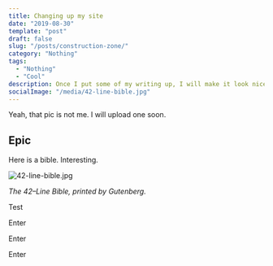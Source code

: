 ```yaml
---
title: Changing up my site
date: "2019-08-30"
template: "post"
draft: false
slug: "/posts/construction-zone/"
category: "Nothing"
tags:
  - "Nothing"
  - "Cool"
description: Once I put some of my writing up, I will make it look nice.
socialImage: "/media/42-line-bible.jpg"
---
```


Yeah, that pic is not me. I will upload one soon.

## Epic

Here is a bible. Interesting.

![42-line-bible.jpg][image-1]

*The 42–Line Bible, printed by Gutenberg.*

Test

Enter

Enter

Enter

[image-1]:	/media/42-line-bible.jpg